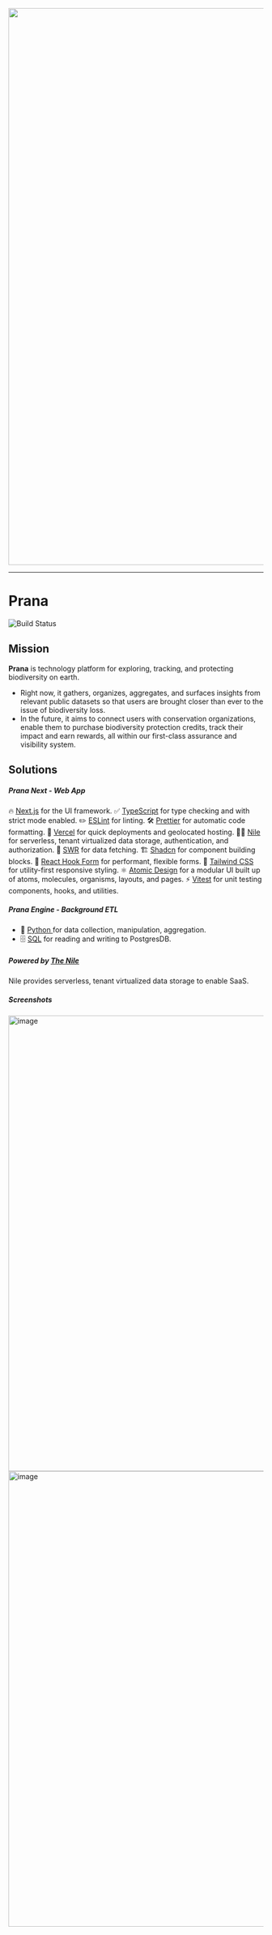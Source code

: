 <p align="center">
<img width="1100" alt="image" src="https://github.com/prana-bio/prana-bio/assets/22532948/49c22c41-5b5c-481d-b586-8d87f2c30873">
</p>

---
# Prana
![Build Status](https://github.com/cbarrett3/prana-biodiversity/workflows/Vitest%20Unit%20Tests/badge.svg)  

## Mission

**Prana** is technology platform for exploring, tracking, and protecting biodiversity on earth. 

- Right now, it gathers, organizes, aggregates, and surfaces insights from relevant public datasets so that users are brought closer than ever to the issue of biodiversity loss. 
- In the future, it aims to connect users with conservation organizations, enable them to purchase biodiversity protection credits, track their impact and earn rewards, all within our first-class assurance and visibility system.

## Solutions

##### Prana Next - Web App
🔥 [Next.js](https://nextjs.org) for the UI framework.
✅ [TypeScript](https://www.typescriptlang.org) for type checking and with strict mode enabled.
✏️ [ESLint](https://eslint.org) for linting.
🛠 [Prettier](https://prettier.io) for automatic code formatting.
🚀 [Vercel](https://vercel.com/) for quick deployments and geolocated hosting.
🚣‍♀️ [Nile](https://www.thenile.dev/) for serverless, tenant virtualized data storage, authentication, and authorization.
🐶 [SWR](https://swr.vercel.app/) for data fetching.
🏗️ [Shadcn](https://ui.shadcn.com/) for component building blocks.
📝 [React Hook Form](https://www.react-hook-form.com/) for performant, flexible forms.
🎨 [Tailwind CSS](https://tailwindcss.com) for utility-first responsive styling.
⚛️ [Atomic Design](https://atomicdesign.bradfrost.com/chapter-2/) for a modular UI built up of atoms, molecules, organisms, layouts, and pages.
⚡ [Vitest](https://vitest.dev/) for unit testing components, hooks, and utilities.

##### Prana Engine - Background ETL
- 🐍 [Python ](https://www.python.org/)for data collection, manipulation, aggregation.
- 🗄️ [SQL](https://en.wikipedia.org/wiki/SQL) for reading and writing to PostgresDB.

##### Powered by [The Nile](https://www.thenile.dev/)
Nile provides serverless, tenant virtualized data storage to enable SaaS.


##### Screenshots

<img width="900" alt="image" src="https://github.com/prana-bio/prana-bio/assets/22532948/ef4f9e9c-1345-4594-a593-d6b108363b25">
<img width="900" alt="image" src="https://github.com/prana-bio/prana-bio/assets/22532948/9294785f-1c70-4c16-937c-c5ee1a243761">


